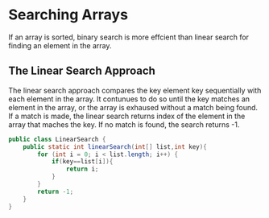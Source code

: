 # Searching Arrays

If an array is sorted, binary search is more effcient than linear search for finding an element in the array.

## The Linear Search Approach

The linear search approach compares the key element key sequentially with each element in the array. It contunues to do so until the key matches an element in the array, or the array is exhaused without a match being found. If a match is made, the linear search returns index of the element in the array that maches the key. If no match is found, the search returns -1.

```java
public class LinearSearch {
    public static int linearSearch(int[] list,int key){
        for (int i = 0; i < list.length; i++) {
            if(key==list[i]){
                return i;
            }
        }
        return -1;
    }
}
```
